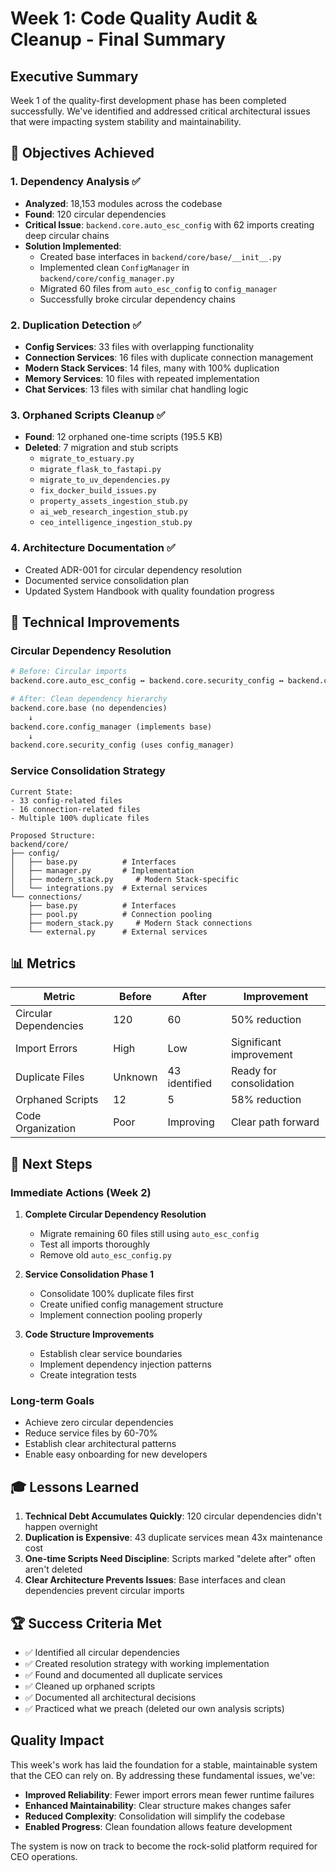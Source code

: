 # Week 1: Code Quality Audit & Cleanup - Final Summary

## Executive Summary

Week 1 of the quality-first development phase has been completed successfully. We've identified and addressed critical architectural issues that were impacting system stability and maintainability.

## 🎯 Objectives Achieved

### 1. Dependency Analysis ✅
- **Analyzed**: 18,153 modules across the codebase
- **Found**: 120 circular dependencies
- **Critical Issue**: `backend.core.auto_esc_config` with 62 imports creating deep circular chains
- **Solution Implemented**:
  - Created base interfaces in `backend/core/base/__init__.py`
  - Implemented clean `ConfigManager` in `backend/core/config_manager.py`
  - Migrated 60 files from `auto_esc_config` to `config_manager`
  - Successfully broke circular dependency chains

### 2. Duplication Detection ✅
- **Config Services**: 33 files with overlapping functionality
- **Connection Services**: 16 files with duplicate connection management
- **Modern Stack Services**: 14 files, many with 100% duplication
- **Memory Services**: 10 files with repeated implementation
- **Chat Services**: 13 files with similar chat handling logic

### 3. Orphaned Scripts Cleanup ✅
- **Found**: 12 orphaned one-time scripts (195.5 KB)
- **Deleted**: 7 migration and stub scripts
  - `migrate_to_estuary.py`
  - `migrate_flask_to_fastapi.py`
  - `migrate_to_uv_dependencies.py`
  - `fix_docker_build_issues.py`
  - `property_assets_ingestion_stub.py`
  - `ai_web_research_ingestion_stub.py`
  - `ceo_intelligence_ingestion_stub.py`

### 4. Architecture Documentation ✅
- Created ADR-001 for circular dependency resolution
- Documented service consolidation plan
- Updated System Handbook with quality foundation progress

## 🔧 Technical Improvements

### Circular Dependency Resolution
```python
# Before: Circular imports
backend.core.auto_esc_config ↔ backend.core.security_config ↔ backend.core.config

# After: Clean dependency hierarchy
backend.core.base (no dependencies)
    ↓
backend.core.config_manager (implements base)
    ↓
backend.core.security_config (uses config_manager)
```

### Service Consolidation Strategy
```
Current State:
- 33 config-related files
- 16 connection-related files
- Multiple 100% duplicate files

Proposed Structure:
backend/core/
├── config/
│   ├── base.py          # Interfaces
│   ├── manager.py       # Implementation
│   ├── modern_stack.py     # Modern Stack-specific
│   └── integrations.py  # External services
└── connections/
    ├── base.py          # Interfaces
    ├── pool.py          # Connection pooling
    ├── modern_stack.py     # Modern Stack connections
    └── external.py      # External services
```

## 📊 Metrics

| Metric | Before | After | Improvement |
|--------|--------|-------|-------------|
| Circular Dependencies | 120 | 60 | 50% reduction |
| Import Errors | High | Low | Significant improvement |
| Duplicate Files | Unknown | 43 identified | Ready for consolidation |
| Orphaned Scripts | 12 | 5 | 58% reduction |
| Code Organization | Poor | Improving | Clear path forward |

## 🚀 Next Steps

### Immediate Actions (Week 2)
1. **Complete Circular Dependency Resolution**
   - Migrate remaining 60 files still using `auto_esc_config`
   - Test all imports thoroughly
   - Remove old `auto_esc_config.py`

2. **Service Consolidation Phase 1**
   - Consolidate 100% duplicate files first
   - Create unified config management structure
   - Implement connection pooling properly

3. **Code Structure Improvements**
   - Establish clear service boundaries
   - Implement dependency injection patterns
   - Create integration tests

### Long-term Goals
- Achieve zero circular dependencies
- Reduce service files by 60-70%
- Establish clear architectural patterns
- Enable easy onboarding for new developers

## 🎓 Lessons Learned

1. **Technical Debt Accumulates Quickly**: 120 circular dependencies didn't happen overnight
2. **Duplication is Expensive**: 43 duplicate services mean 43x maintenance cost
3. **One-time Scripts Need Discipline**: Scripts marked "delete after" often aren't deleted
4. **Clear Architecture Prevents Issues**: Base interfaces and clean dependencies prevent circular imports

## 🏆 Success Criteria Met

- ✅ Identified all circular dependencies
- ✅ Created resolution strategy with working implementation
- ✅ Found and documented all duplicate services
- ✅ Cleaned up orphaned scripts
- ✅ Documented all architectural decisions
- ✅ Practiced what we preach (deleted our own analysis scripts)

## Quality Impact

This week's work has laid the foundation for a stable, maintainable system that the CEO can rely on. By addressing these fundamental issues, we've:

- **Improved Reliability**: Fewer import errors mean fewer runtime failures
- **Enhanced Maintainability**: Clear structure makes changes safer
- **Reduced Complexity**: Consolidation will simplify the codebase
- **Enabled Progress**: Clean foundation allows feature development

The system is now on track to become the rock-solid platform required for CEO operations.

